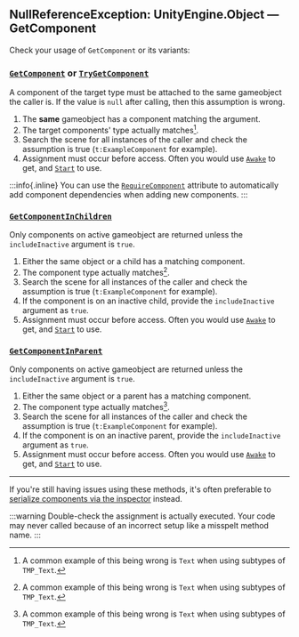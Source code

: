 ## NullReferenceException: UnityEngine.Object — GetComponent
Check your usage of `GetComponent` or its variants:  
### [`GetComponent`](https://docs.unity3d.com/ScriptReference/GameObject.GetComponent.html) or [`TryGetComponent`](https://docs.unity3d.com/ScriptReference/GameObject.TryGetComponent.html)
A component of the target type must be attached to the same gameobject the caller is. If the value is `null` after calling, then this assumption is wrong.
1. The **same** gameobject has a component matching the argument.
1. The target components' type actually matches[^1].  
1. Search the scene for all instances of the caller and check the assumption is true (`t:ExampleComponent` for example).
1. Assignment must occur before access. Often you would use [`Awake`](https://docs.unity3d.com/ScriptReference/MonoBehaviour.Awake.html) to get, and [`Start`](https://docs.unity3d.com/ScriptReference/MonoBehaviour.Start.html) to use.

:::info{.inline}
You can use the [`RequireComponent`](https://docs.unity3d.com/ScriptReference/RequireComponent.html) attribute to automatically add component dependencies when adding new components.
:::  

### [`GetComponentInChildren`](https://docs.unity3d.com/ScriptReference/GameObject.GetComponentInChildren.html)
Only components on active gameobject are returned unless the `includeInactive` argument is `true`.
1. Either the same object or a child has a matching component.
1. The component type actually matches[^1].  
1. Search the scene for all instances of the caller and check the assumption is true (`t:ExampleComponent` for example).
1. If the component is on an inactive child, provide the `includeInactive` argument as `true`.
1. Assignment must occur before access. Often you would use [`Awake`](https://docs.unity3d.com/ScriptReference/MonoBehaviour.Awake.html) to get, and [`Start`](https://docs.unity3d.com/ScriptReference/MonoBehaviour.Start.html) to use.

### [`GetComponentInParent`](https://docs.unity3d.com/ScriptReference/GameObject.GetComponentInParent.html)
Only components on active gameobject are returned unless the `includeInactive` argument is `true`.
1. Either the same object or a parent has a matching component.
1. The component type actually matches[^1].  
1. Search the scene for all instances of the caller and check the assumption is true (`t:ExampleComponent` for example).
1. If the component is on an inactive parent, provide the `includeInactive` argument as `true`.
1. Assignment must occur before access. Often you would use [`Awake`](https://docs.unity3d.com/ScriptReference/MonoBehaviour.Awake.html) to get, and [`Start`](https://docs.unity3d.com/ScriptReference/MonoBehaviour.Start.html) to use.

---

If you're still having issues using these methods, it's often preferable to [serialize components via the inspector](../../../References/Serializing%20Component%20References.md) instead.

:::warning
Double-check the assignment is actually executed. Your code may never called because of an incorrect setup like a misspelt method name.
:::

[^1]: A common example of this being wrong is `Text` when using subtypes of `TMP_Text`.